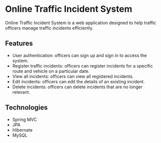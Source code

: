 # Online Traffic Incident System

Online Traffic Incident System is a web application designed to help traffic officers manage traffic incidents efficiently.

## Features

- User authentication: officers can sign up and sign in to access the system.
- Register traffic incidents: officers can register incidents for a specific route and vehicle on a particular date.
- View all incidents: officers can view all registered incidents.
- Edit incidents: officers can edit the details of an existing incident.
- Delete incidents: officers can delete incidents that are no longer relevant.

## Technologies

- Spring MVC
- JPA
- Hibernate
- MySQL

